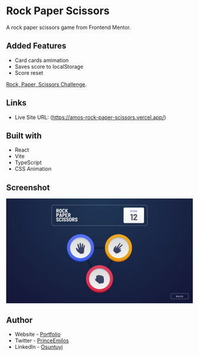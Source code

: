 # Rock Paper Scissors

A rock paper scissors game from Frontend Mentor.

## Added Features

- Card cards amimation
- Saves score to localStorage
- Score reset

[Rock, Paper, Scissors Challenge](https://www.frontendmentor.io/challenges/rock-paper-scissors-game-pTgwgvgH).

## Links

- Live Site URL: (https://amos-rock-paper-scissors.vercel.app/)

## Built with

- React
- Vite
- TypeScript
- CSS Animation

## Screenshot

![](./screenshot.jpg)

## Author

- Website - [Portfolio](https://amos-dev.vercel.app/)
- Twitter - [PrinceEmilos](https://twitter.com/Prince_emilos)
- LinkedIn - [Osuntuyi](https://www.linkedin.com/in/ayomide-osuntuyi-8a08b21a2/)
